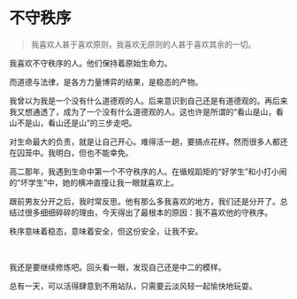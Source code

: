 # 不守秩序


<blockquote>我喜欢人甚于喜欢原则，我喜欢无原则的人甚于喜欢其余的一切。</blockquote>



我喜欢不守秩序的人。他们保持着原始生命力。

而道德与法律，是各方力量博弈的结果，是稳态的产物。

我曾以为我是一个没有什么道德观的人。后来意识到自己还是有道德观的。再后来我又想通透了，成为了一个没有什么道德观的人。这也许是所谓的“看山是山，看山不是山，看山还是山”的三步走吧。

对生命最大的负责，就是让自己开心。难得活一趟，要搞点花样。然而很多人都还在囚笼中。我明白，但也不能幸免。

高二那年，我遇到生命中第一个不守秩序的人。在循规蹈矩的“好学生”和小打小闹的“坏学生”中，她的横冲直撞让我一眼就喜欢上。

跟前男友分开之后，我时常反思。他有那么多我喜欢的地方，我们还是分开了。总结过很多细细碎碎的理由，今天得出了最根本的原因：我不喜欢他的守秩序。

秩序意味着稳态，意味着安全，但这份安全，让我不安。

 

我还是要继续修炼吧。回头看一眼，发现自己还是中二的模样。

总有一天，可以活得肆意到不用站队，只需要云淡风轻一起愉快地玩耍。

